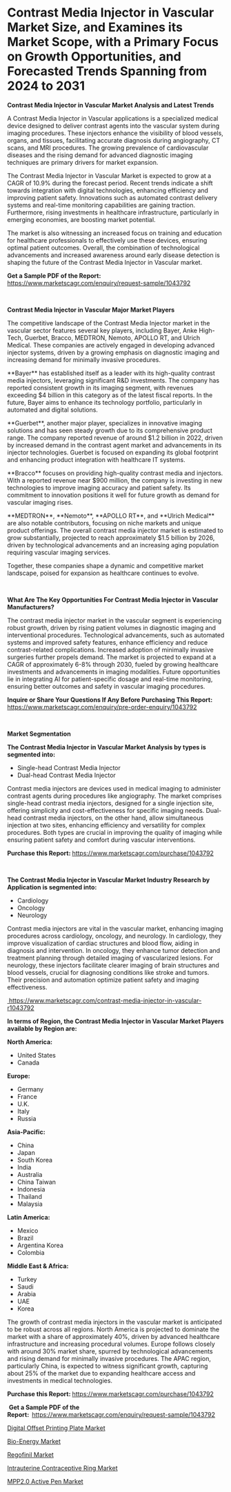 <p><h1>Contrast Media Injector in Vascular Market Size, and Examines its Market Scope, with a Primary Focus on Growth Opportunities, and Forecasted Trends Spanning from 2024 to 2031</h1></p><p><strong>Contrast Media Injector in Vascular Market Analysis and Latest Trends</strong></p>
<p><p>A Contrast Media Injector in Vascular applications is a specialized medical device designed to deliver contrast agents into the vascular system during imaging procedures. These injectors enhance the visibility of blood vessels, organs, and tissues, facilitating accurate diagnosis during angiography, CT scans, and MRI procedures. The growing prevalence of cardiovascular diseases and the rising demand for advanced diagnostic imaging techniques are primary drivers for market expansion.</p><p>The Contrast Media Injector in Vascular Market is expected to grow at a CAGR of 10.9% during the forecast period. Recent trends indicate a shift towards integration with digital technologies, enhancing efficiency and improving patient safety. Innovations such as automated contrast delivery systems and real-time monitoring capabilities are gaining traction. Furthermore, rising investments in healthcare infrastructure, particularly in emerging economies, are boosting market potential. </p><p>The market is also witnessing an increased focus on training and education for healthcare professionals to effectively use these devices, ensuring optimal patient outcomes. Overall, the combination of technological advancements and increased awareness around early disease detection is shaping the future of the Contrast Media Injector in Vascular market.</p></p>
<p><strong>Get a Sample PDF of the Report:&nbsp;</strong> <a href="https://www.marketscagr.com/enquiry/request-sample/1043792?utm_campaign=1268&utm_medium=2&utm_source=Github&utm_content=ia&utm_term=14102024&utm_id=contrast-media-injector-in-vascular">https://www.marketscagr.com/enquiry/request-sample/1043792</a></p>
<p>&nbsp;</p>
<p><strong>Contrast Media Injector in Vascular Major Market Players</strong></p>
<p><p>The competitive landscape of the Contrast Media Injector market in the vascular sector features several key players, including Bayer, Anke High-Tech, Guerbet, Bracco, MEDTRON, Nemoto, APOLLO RT, and Ulrich Medical. These companies are actively engaged in developing advanced injector systems, driven by a growing emphasis on diagnostic imaging and increasing demand for minimally invasive procedures.</p><p>**Bayer** has established itself as a leader with its high-quality contrast media injectors, leveraging significant R&D investments. The company has reported consistent growth in its imaging segment, with revenues exceeding $4 billion in this category as of the latest fiscal reports. In the future, Bayer aims to enhance its technology portfolio, particularly in automated and digital solutions.</p><p>**Guerbet**, another major player, specializes in innovative imaging solutions and has seen steady growth due to its comprehensive product range. The company reported revenue of around $1.2 billion in 2022, driven by increased demand in the contrast agent market and advancements in its injector technologies. Guerbet is focused on expanding its global footprint and enhancing product integration with healthcare IT systems.</p><p>**Bracco** focuses on providing high-quality contrast media and injectors. With a reported revenue near $900 million, the company is investing in new technologies to improve imaging accuracy and patient safety. Its commitment to innovation positions it well for future growth as demand for vascular imaging rises.</p><p>**MEDTRON**, **Nemoto**, **APOLLO RT**, and **Ulrich Medical** are also notable contributors, focusing on niche markets and unique product offerings. The overall contrast media injector market is estimated to grow substantially, projected to reach approximately $1.5 billion by 2026, driven by technological advancements and an increasing aging population requiring vascular imaging services. </p><p>Together, these companies shape a dynamic and competitive market landscape, poised for expansion as healthcare continues to evolve.</p></p>
<p>&nbsp;</p>
<p><strong>What Are The Key Opportunities For Contrast Media Injector in Vascular Manufacturers?</strong></p>
<p><p>The contrast media injector market in the vascular segment is experiencing robust growth, driven by rising patient volumes in diagnostic imaging and interventional procedures. Technological advancements, such as automated systems and improved safety features, enhance efficiency and reduce contrast-related complications. Increased adoption of minimally invasive surgeries further propels demand. The market is projected to expand at a CAGR of approximately 6-8% through 2030, fueled by growing healthcare investments and advancements in imaging modalities. Future opportunities lie in integrating AI for patient-specific dosage and real-time monitoring, ensuring better outcomes and safety in vascular imaging procedures.</p></p>
<p><strong>Inquire or Share Your Questions If Any Before Purchasing This Report:</strong> <a href="https://www.marketscagr.com/enquiry/pre-order-enquiry/1043792?utm_campaign=1268&utm_medium=2&utm_source=Github&utm_content=ia&utm_term=14102024&utm_id=contrast-media-injector-in-vascular">https://www.marketscagr.com/enquiry/pre-order-enquiry/1043792</a></p>
<p>&nbsp;</p>
<p><strong>Market Segmentation</strong></p>
<p><strong>The Contrast Media Injector in Vascular Market Analysis by types is segmented into:</strong></p>
<p><ul><li>Single-head Contrast Media Injector</li><li>Dual-head Contrast Media Injector</li></ul></p>
<p><p>Contrast media injectors are devices used in medical imaging to administer contrast agents during procedures like angiography. The market comprises single-head contrast media injectors, designed for a single injection site, offering simplicity and cost-effectiveness for specific imaging needs. Dual-head contrast media injectors, on the other hand, allow simultaneous injection at two sites, enhancing efficiency and versatility for complex procedures. Both types are crucial in improving the quality of imaging while ensuring patient safety and comfort during vascular interventions.</p></p>
<p><strong>Purchase this Report:&nbsp;</strong><a href="https://www.marketscagr.com/purchase/1043792?utm_campaign=1268&utm_medium=2&utm_source=Github&utm_content=ia&utm_term=14102024&utm_id=contrast-media-injector-in-vascular">https://www.marketscagr.com/purchase/1043792</a></p>
<p>&nbsp;</p>
<p><strong>The Contrast Media Injector in Vascular Market Industry Research by Application is segmented into:</strong></p>
<p><ul><li>Cardiology</li><li>Oncology</li><li>Neurology</li></ul></p>
<p><p>Contrast media injectors are vital in the vascular market, enhancing imaging procedures across cardiology, oncology, and neurology. In cardiology, they improve visualization of cardiac structures and blood flow, aiding in diagnosis and intervention. In oncology, they enhance tumor detection and treatment planning through detailed imaging of vascularized lesions. For neurology, these injectors facilitate clearer imaging of brain structures and blood vessels, crucial for diagnosing conditions like stroke and tumors. Their precision and automation optimize patient safety and imaging effectiveness.</p></p>
<p><a href="https://www.marketscagr.com/contrast-media-injector-in-vascular-r1043792?utm_campaign=1268&utm_medium=2&utm_source=Github&utm_content=ia&utm_term=14102024&utm_id=contrast-media-injector-in-vascular">&nbsp;https://www.marketscagr.com/contrast-media-injector-in-vascular-r1043792</a></p>
<p><strong>In terms of Region, the Contrast Media Injector in Vascular Market Players available by Region are:</strong></p>
<p>
    <p> <strong> North America: </strong>
        <ul>
            <li>United States</li>
            <li>Canada</li>
        </ul>
        </p> 
    <p> <strong> Europe: </strong>
        <ul>
            <li>Germany</li>
            <li>France</li>
            <li>U.K.</li>
            <li>Italy</li>
            <li>Russia</li>
        </ul>
        </p> 
    <p> <strong> Asia-Pacific: </strong>
        <ul>
            <li>China</li>
            <li>Japan</li>
            <li>South Korea</li>
            <li>India</li>
            <li>Australia</li>
            <li>China Taiwan</li>
            <li>Indonesia</li>
            <li>Thailand</li>
            <li>Malaysia</li>
        </ul>
        </p> 
    <p> <strong> Latin America: </strong>
        <ul>
            <li>Mexico</li>
            <li>Brazil</li>
            <li>Argentina Korea</li>
            <li>Colombia</li>
        </ul>
        </p> 
    <p> <strong> Middle East & Africa: </strong>
        <ul>
            <li>Turkey</li>
            <li>Saudi</li>
            <li>Arabia</li>
            <li>UAE</li>
            <li>Korea</li>
        </ul>
    </p>
    </p>
<p><p>The growth of contrast media injectors in the vascular market is anticipated to be robust across all regions. North America is projected to dominate the market with a share of approximately 40%, driven by advanced healthcare infrastructure and increasing procedural volumes. Europe follows closely with around 30% market share, spurred by technological advancements and rising demand for minimally invasive procedures. The APAC region, particularly China, is expected to witness significant growth, capturing about 25% of the market due to expanding healthcare access and investments in medical technologies.</p></p>
<p><strong>Purchase this Report: </strong><a href="https://www.marketscagr.com/purchase/1043792?utm_campaign=1268&utm_medium=2&utm_source=Github&utm_content=ia&utm_term=14102024&utm_id=contrast-media-injector-in-vascular">https://www.marketscagr.com/purchase/1043792</a></p>
<p>&nbsp;<strong>Get a Sample PDF of the Report:&nbsp;&nbsp;</strong><a href="https://www.marketscagr.com/enquiry/request-sample/1043792?utm_campaign=1268&utm_medium=2&utm_source=Github&utm_content=ia&utm_term=14102024&utm_id=contrast-media-injector-in-vascular">https://www.marketscagr.com/enquiry/request-sample/1043792</a></p>
<p><strong></strong></p>
<p><p><a href="https://www.linkedin.com/pulse/digital-offset-printing-plate-market-trends-growth-outlook-scy2f?utm_campaign=1268&utm_medium=2&utm_source=Github&utm_content=ia&utm_term=14102024&utm_id=contrast-media-injector-in-vascular">Digital Offset Printing Plate Market</a></p><p><a href="https://www.linkedin.com/pulse/evaluating-global-bio-energy-market-trends-growth-opportunities-ab8vc?utm_campaign=1268&utm_medium=2&utm_source=Github&utm_content=ia&utm_term=14102024&utm_id=contrast-media-injector-in-vascular">Bio-Energy Market</a></p><p><a href="https://github.com/habinadmshaulz/Market-Research-Report-List-1/blob/main/regofinil-market.md?utm_campaign=1268&utm_medium=2&utm_source=Github&utm_content=ia&utm_term=14102024&utm_id=contrast-media-injector-in-vascular">Regofinil Market</a></p><p><a href="https://github.com/markita8qfi/Market-Research-Report-List-1/blob/main/intrauterine-contraceptive-ring-market.md?utm_campaign=1268&utm_medium=2&utm_source=Github&utm_content=ia&utm_term=14102024&utm_id=contrast-media-injector-in-vascular">Intrauterine Contraceptive Ring Market</a></p><p><a href="https://www.linkedin.com/pulse/mpp20-active-pen-market-matrix-applications-drawingtaking-jpv5f?utm_campaign=1268&utm_medium=2&utm_source=Github&utm_content=ia&utm_term=14102024&utm_id=contrast-media-injector-in-vascular">MPP2.0 Active Pen Market</a></p></p>